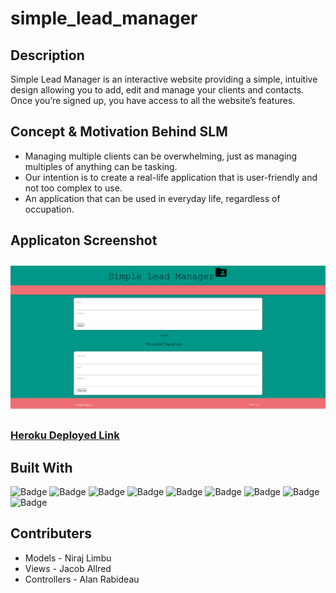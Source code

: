 # simple_lead_manager

## Description

Simple Lead Manager is an interactive website providing a simple, intuitive design allowing you to add, edit and manage your clients and contacts. Once you’re signed up, you have access to all the website’s features.

## Concept & Motivation Behind SLM

- Managing multiple clients can be overwhelming, just as managing multiples of anything can be tasking.
- Our intention is to create a real-life application that is user-friendly and not too complex to use.
- An application that can be used in everyday life, regardless of occupation.

## Applicaton Screenshot

![application screenshot](/public/images/loginpage.png)

<!-- ![application screenshot](/public/images/homepage.png) -->

### [Heroku Deployed Link](https://shielded-hollows-44120.herokuapp.com/login)

## Built With

![Badge](https://img.shields.io/badge/-HTML-informational)
![Badge](https://img.shields.io/badge/-CSS-9cf)
![Badge](https://img.shields.io/badge/-node.js-brightgreen)
![Badge](https://img.shields.io/badge/-express.js-brightgreen)
![Badge](https://img.shields.io/badge/-handlebars.js-yellow)
![Badge](https://img.shields.io/badge/-serialize.js-yellowgreen)
![Badge](https://img.shields.io/badge/-mysql2-success)
![Badge](https://img.shields.io/badge/-dotenv-inactive)
![Badge](https://img.shields.io/badge/-bcrypt-critical)

## Contributers

- Models - Niraj Limbu
- Views - Jacob Allred
- Controllers - Alan Rabideau
